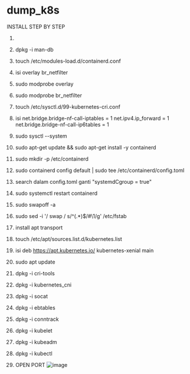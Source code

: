 # dump_k8s

INSTALL STEP BY STEP

1. 
2. dpkg -i man-db
3. touch /etc/modules-load.d/containerd.conf

4. isi         overlay
               br_netfilter

6. sudo modprobe overlay
7. sudo modprobe br_netfilter
8. touch /etc/sysctl.d/99-kubernetes-cri.conf

9. isi        net.bridge.bridge-nf-call-iptables = 1
              net.ipv4.ip_forward = 1
              net.bridge.bridge-nf-call-ip6tables = 1

11. sudo sysctl --system
12. sudo apt-get update && sudo apt-get install -y containerd
13. sudo mkdir -p /etc/containerd

13. sudo containerd config default | sudo tee /etc/containerd/config.toml

14. search dalam config.toml ganti "systemdCgroup = true"
15. sudo systemctl restart containerd
16. sudo swapoff -a
17. sudo sed -i '/ swap / s/^\(.*\)$/#\1/g' /etc/fstab
18. install apt transport
19. touch /etc/apt/sources.list.d/kubernetes.list

19. isi          deb https://apt.kubernetes.io/ kubernetes-xenial main

20. sudo apt update
21. dpkg -i cri-tools
22. dpkg -i kubernetes_cni
23. dpkg -i socat
24. dpkg -i ebtables
25. dpkg -i conntrack
26. dpkg -i kubelet
27. dpkg -i kubeadm
28. dpkg -i kubectl
29. OPEN  PORT
![image](https://user-images.githubusercontent.com/99325356/230304394-f84cec43-a83d-4c9e-aa6f-44e10f09a3d9.png)
